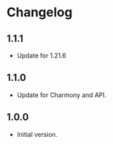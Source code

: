 # Changelog

## 1.1.1

- Update for 1.21.6

## 1.1.0

- Update for Charmony and API.

## 1.0.0

- Initial version.